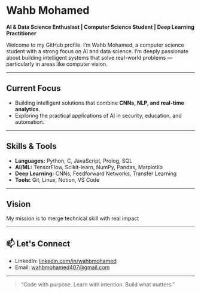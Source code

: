 # Wahb Mohamed

**AI & Data Science Enthusiast | Computer Science Student | Deep Learning Practitioner**

Welcome to my GitHub profile. I’m Wahb Mohamed, a computer science student with a strong focus on AI and data science. I’m deeply passionate about building intelligent systems that solve real-world problems — particularly in areas like computer vision.

---

##  Current Focus
- Building intelligent solutions that combine **CNNs, NLP, and real-time analytics**.
- Exploring the practical applications of AI in security, education, and automation.

---

##  Skills & Tools
- **Languages:** Python, C, JavaScript, Prolog, SQL
- **AI/ML:** TensorFlow, Scikit-learn, NumPy, Pandas, Matplotlib
- **Deep Learning:** CNNs, Feedforward Networks, Transfer Learning
- **Tools:** Git, Linux, Notion, VS Code

---


##  Vision
My mission is to merge technical skill with real impact

---

## 📫 Let's Connect
- LinkedIn: [linkedin.com/in/wahbmohamed]([https://www.linkedin.com/in/wahbmohamed](https://www.linkedin.com/in/wahb-mohamed-786a69213/))
- Email: wahbmohamed407@gmail.com

---

> “Code with purpose. Learn with intention. Build what matters.”  

